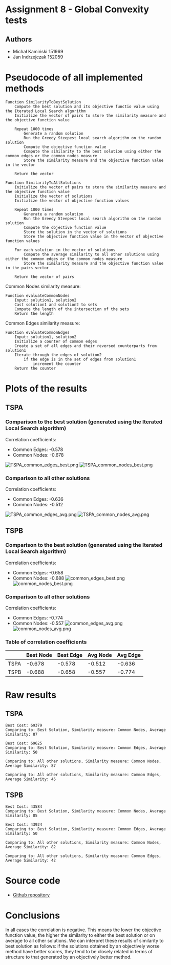 # Assignment 8 - Global Convexity tests

## Authors 
- Michał Kamiński 151969
- Jan Indrzejczak 152059

# Pseudocode of all implemented methods

```
Function SimilarityToBestSolution
    Compute the best solution and its objective functio value using the Iterated Local Search algorithm
    Initialize the vector of pairs to store the similarity measure and the objective function value
    
    Repeat 1000 times
        Generate a random solution
        Run the Greedy Steepest local search algorithm on the random solution
        Compute the objective function value
        Compute the similarity to the best solution using either the common edges or the common nodes measure
        Store the similarity measure and the objective function value in the vector
        
    Return the vector
```

```
Function SimilarityToAllSolutions
    Initialize the vector of pairs to store the similarity measure and the objective function value
    Initialize the vector of solutions
    Initialize the vector of objective function values
    
    Repeat 1000 times
        Generate a random solution
        Run the Greedy Steepest local search algorithm on the random solution
        Compute the objective function value
        Store the solution in the vector of solutions
        Store the objective function value in the vector of objective function values
    
    For each solution in the vector of solutions
        Compute the average similarity to all other solutions using either the common edges or the common nodes measure
        Store the similarity measure and the objective function value in the pairs vector
    
    Return the vector of pairs
```
Common Nodes similarity measure:
```
Function evaluateCommonNodes
    Input: solution1, solution2
    Cast solution1 and solution2 to sets
    Compute the length of the intersection of the sets
    Return the length
```

Common Edges similarity measure:
```
Function evaluateCommonEdges
    Input: solution1, solution2
    Initialize a counter of common edges
    Create a set of all edges and their reversed counterparts from solution1
    Iterate through the edges of solution2
        if the edge is in the set of edges from solution1
            increment the counter
    Return the counter
```
# Plots of the results

## TSPA

### Comparison to the best solution (generated using the Iterated Local Search algorithm)
Correlation coefficients:
- Common Edges: -0.578
- Common Nodes: -0.678

![TSPA_common_edges_best.png](assets%2FTSPA_common_edges_best.png)
![TSPA_common_nodes_best.png](assets%2FTSPA_common_nodes_best.png)
### Comparison to all other solutions
Correlation coefficients:
- Common Edges: -0.636
- Common Nodes: -0.512

![TSPA_common_edges_avg.png](assets%2FTSPA_common_edges_avg.png)
![TSPA_common_nodes_avg.png](assets%2FTSPA_common_nodes_avg.png)

## TSPB

### Comparison to the best solution (generated using the Iterated Local Search algorithm)
Correlation coefficients:
- Common Edges: -0.658
- Common Nodes: -0.688
![common_edges_best.png](assets%2Fcommon_edges_best.png)
![common_nodes_best.png](assets%2Fcommon_nodes_best.png)

### Comparison to all other solutions
Correlation coefficients:
- Common Edges: -0.774
- Common Nodes: -0.557
![common_edges_avg.png](assets%2Fcommon_edges_avg.png)
![common_nodes_avg.png](assets%2Fcommon_nodes_avg.png)

### Table of correlation coefficients

|      | Best Node | Best Edge | Avg Node | Avg Edge |
|------|-----------|-----------|----------|----------|
| TSPA | -0.678    | -0.578    | -0.512   | -0.636   |
| TSPB | -0.688    | -0.658    | -0.557   | -0.774   |
# Raw results

## TSPA

```
Best Cost: 69379
Comparing to: Best Solution, Similarity measure: Common Nodes, Average Similarity: 87

Best Cost: 69625
Comparing to: Best Solution, Similarity measure: Common Edges, Average Similarity: 50

Comparing to: All other solutions, Similarity measure: Common Nodes, Average Similarity: 87

Comparing to: All other solutions, Similarity measure: Common Edges, Average Similarity: 45
```
## TSPB
```
Best Cost: 43584
Comparing to: Best Solution, Similarity measure: Common Nodes, Average Similarity: 85

Best Cost: 43924
Comparing to: Best Solution, Similarity measure: Common Edges, Average Similarity: 50

Comparing to: All other solutions, Similarity measure: Common Nodes, Average Similarity: 82

Comparing to: All other solutions, Similarity measure: Common Edges, Average Similarity: 42

```
# Source code

- [Github repository](https://github.com/2002jan/put-ec-2024)


# Conclusions
In all cases the correlation is negative. This means the lower the objective function value, the higher the similarity to either the best solution or on average to all other solutions.
We can interpret these results of similarity to best solution as follows: if the solutions obtained by an objectively worse method have better scores, they tend to be closely related in terms of structure to that generated by an objectively better method. 
